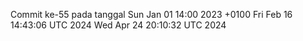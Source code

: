 Commit ke-55 pada tanggal Sun Jan 01 14:00 2023 +0100
Fri Feb 16 14:43:06 UTC 2024
Wed Apr 24 20:10:32 UTC 2024
